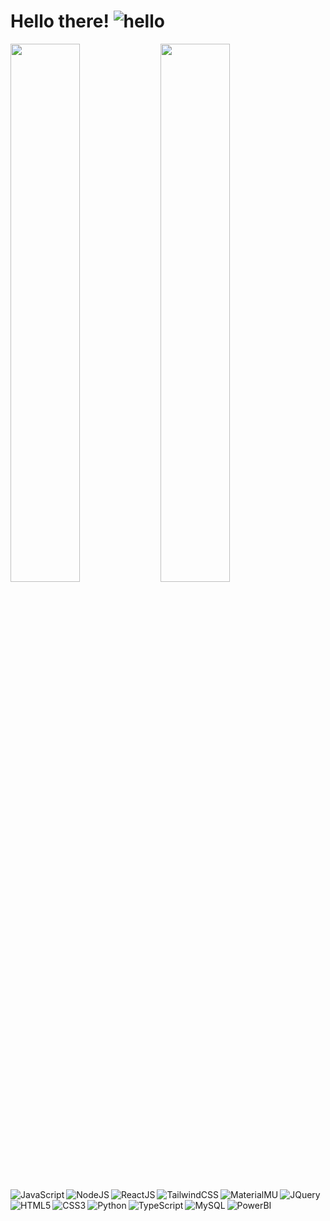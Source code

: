 # Hello there! ![hello](https://user-images.githubusercontent.com/52117939/233884235-5d5dc8c3-80cc-4ef1-9254-41d4d2bcfd59.png)

<img align="left" width="47%" src="https://github-readme-stats.vercel.app/api?username=thanhvanb&show_icons=true&theme=radical" />

<img align="left" width="47%" src="https://github-readme-stats.vercel.app/api/top-langs/?username=thanhvanb&layout=compact" />


<img align="left" alt="JavaScript" src="https://img.shields.io/badge/javascript-%23323330.svg?style=for-the-badge&logo=javascript&logoColor=%23F7DF1E" />
<img align="left" alt="NodeJS" src="https://img.shields.io/badge/node.js-6DA55F?style=for-the-badge&logo=node.js&logoColor=white" />
<img align="left" alt="ReactJS" src="https://img.shields.io/badge/react-%2320232a.svg?style=for-the-badge&logo=react&logoColor=%2361DAFB" />
<img align="left" alt="TailwindCSS" src="https://img.shields.io/badge/tailwindcss-%2338B2AC.svg?style=for-the-badge&logo=tailwind-css&logoColor=white" />
<img align="left" alt="MaterialMU" src="https://img.shields.io/badge/MUI-%230081CB.svg?style=for-the-badge&logo=mui&logoColor=white" />
<img align="left" alt="JQuery" src="https://img.shields.io/badge/jquery-%230769AD.svg?style=for-the-badge&logo=jquery&logoColor=white" />
<img align="left" alt="HTML5" src="https://img.shields.io/badge/html5-%23E34F26.svg?style=for-the-badge&logo=html5&logoColor=white" />
<img align="left" alt="CSS3" src="https://img.shields.io/badge/css3-%231572B6.svg?style=for-the-badge&logo=css3&logoColor=white" />
<img align="left" alt="Python" src="https://img.shields.io/badge/python-3670A0?style=for-the-badge&logo=python&logoColor=ffdd54" />
<img align="left" alt="TypeScript" src="https://img.shields.io/badge/typescript-%23007ACC.svg?style=for-the-badge&logo=typescript&logoColor=white" />

<img align="left" alt="MySQL" src="https://img.shields.io/badge/mysql-%2300f.svg?style=for-the-badge&logo=mysql&logoColor=white" />
<img align="left" alt="PowerBI" src="https://img.shields.io/badge/power_bi-F2C811?style=for-the-badge&logo=powerbi&logoColor=black" />






